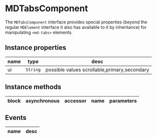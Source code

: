 # MDTabsComponent
The `MDTabsComponent` interface provides special properties (beyond the regular `MDElement` interface it also has available to it by inheritance) for manipulating `<md-tabs>` elements.

## Instance properties

name|type|desc
---|---|---
ui|`String`|possible values scrollable,primary,secondary

## Instance methods

block| asynchronous | accessor| name| parameters
---| --- | ---| ---| ---

## Events

name|desc
---|---
